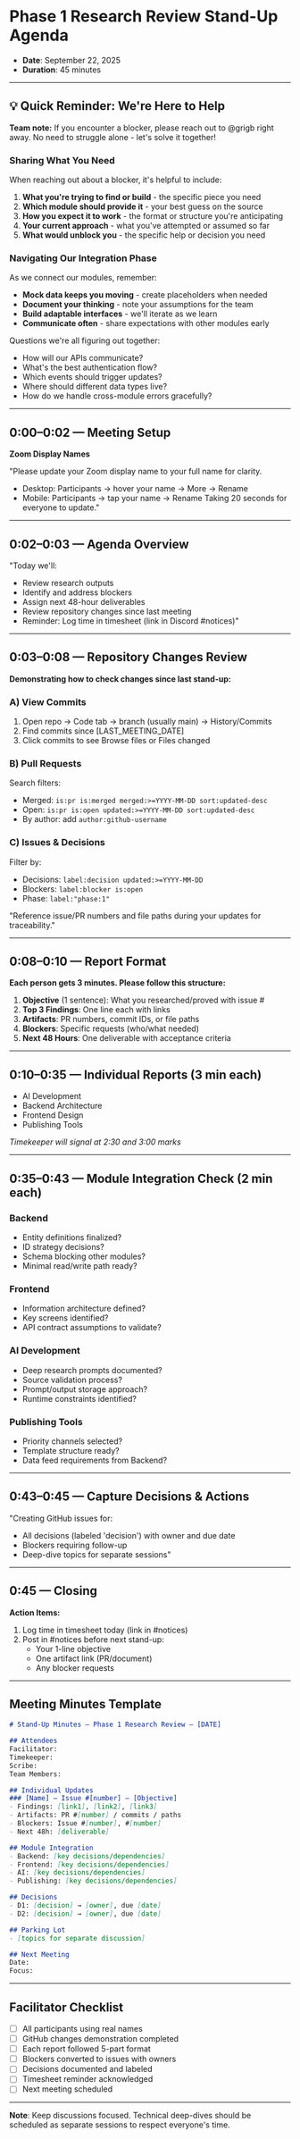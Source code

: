 # Phase 1 Research Review Stand-Up Agenda
- **Date**: September 22, 2025
- **Duration**: 45 minutes

---

## 💡 Quick Reminder: We're Here to Help
**Team note:** If you encounter a blocker, please reach out to @grigb right away. No need to struggle alone - let's solve it together!

### Sharing What You Need
When reaching out about a blocker, it's helpful to include:

1. **What you're trying to find or build** - the specific piece you need
2. **Which module should provide it** - your best guess on the source
3. **How you expect it to work** - the format or structure you're anticipating
4. **Your current approach** - what you've attempted or assumed so far
5. **What would unblock you** - the specific help or decision you need

### Navigating Our Integration Phase
As we connect our modules, remember:

- **Mock data keeps you moving** - create placeholders when needed
- **Document your thinking** - note your assumptions for the team
- **Build adaptable interfaces** - we'll iterate as we learn
- **Communicate often** - share expectations with other modules early

Questions we're all figuring out together:

- How will our APIs communicate?
- What's the best authentication flow?
- Which events should trigger updates?
- Where should different data types live?
- How do we handle cross-module errors gracefully?

---

## 0:00–0:02 — Meeting Setup

**Zoom Display Names**

"Please update your Zoom display name to your full name for clarity.

- Desktop: Participants → hover your name → More → Rename
- Mobile: Participants → tap your name → Rename
Taking 20 seconds for everyone to update."

---

## 0:02–0:03 — Agenda Overview

"Today we'll:

- Review research outputs
- Identify and address blockers
- Assign next 48-hour deliverables
- Review repository changes since last meeting
- Reminder: Log time in timesheet (link in Discord #notices)"

---

## 0:03–0:08 — Repository Changes Review

**Demonstrating how to check changes since last stand-up:**

### A) View Commits
1. Open repo → Code tab → branch (usually main) → History/Commits
2. Find commits since [LAST_MEETING_DATE]
3. Click commits to see Browse files or Files changed

### B) Pull Requests
Search filters:

- Merged: `is:pr is:merged merged:>=YYYY-MM-DD sort:updated-desc`
- Open: `is:pr is:open updated:>=YYYY-MM-DD sort:updated-desc`
- By author: add `author:github-username`

### C) Issues & Decisions
Filter by:

- Decisions: `label:decision updated:>=YYYY-MM-DD`
- Blockers: `label:blocker is:open`
- Phase: `label:"phase:1"`

"Reference issue/PR numbers and file paths during your updates for traceability."

---

## 0:08–0:10 — Report Format

**Each person gets 3 minutes. Please follow this structure:**

1. **Objective** (1 sentence): What you researched/proved with issue #
2. **Top 3 Findings**: One line each with links
3. **Artifacts**: PR numbers, commit IDs, or file paths
4. **Blockers**: Specific requests (who/what needed)
5. **Next 48 Hours**: One deliverable with acceptance criteria

---

## 0:10–0:35 — Individual Reports (3 min each)

- AI Development
- Backend Architecture
- Frontend Design
- Publishing Tools

*Timekeeper will signal at 2:30 and 3:00 marks*

---

## 0:35–0:43 — Module Integration Check (2 min each)

### Backend
- Entity definitions finalized?
- ID strategy decisions?
- Schema blocking other modules?
- Minimal read/write path ready?

### Frontend
- Information architecture defined?
- Key screens identified?
- API contract assumptions to validate?

### AI Development
- Deep research prompts documented?
- Source validation process?
- Prompt/output storage approach?
- Runtime constraints identified?

### Publishing Tools
- Priority channels selected?
- Template structure ready?
- Data feed requirements from Backend?

---

## 0:43–0:45 — Capture Decisions & Actions

"Creating GitHub issues for:

- All decisions (labeled 'decision') with owner and due date
- Blockers requiring follow-up
- Deep-dive topics for separate sessions"

---

## 0:45 — Closing

**Action Items:**

1. Log time in timesheet today (link in #notices)
2. Post in #notices before next stand-up:
   - Your 1-line objective
   - One artifact link (PR/document)
   - Any blocker requests

---

## Meeting Minutes Template

```markdown
# Stand-Up Minutes — Phase 1 Research Review — [DATE]

## Attendees
Facilitator:
Timekeeper:
Scribe:
Team Members:

## Individual Updates
### [Name] — Issue #[number] — [Objective]
- Findings: [link1], [link2], [link3]
- Artifacts: PR #[number] / commits / paths
- Blockers: Issue #[number], #[number]
- Next 48h: [deliverable]

## Module Integration
- Backend: [key decisions/dependencies]
- Frontend: [key decisions/dependencies]
- AI: [key decisions/dependencies]
- Publishing: [key decisions/dependencies]

## Decisions
- D1: [decision] → [owner], due [date]
- D2: [decision] → [owner], due [date]

## Parking Lot
- [topics for separate discussion]

## Next Meeting
Date:
Focus:
```

---

## Facilitator Checklist

- [ ] All participants using real names
- [ ] GitHub changes demonstration completed
- [ ] Each report followed 5-part format
- [ ] Blockers converted to issues with owners
- [ ] Decisions documented and labeled
- [ ] Timesheet reminder acknowledged
- [ ] Next meeting scheduled

---

**Note**: Keep discussions focused. Technical deep-dives should be scheduled as separate sessions to respect everyone's time.
